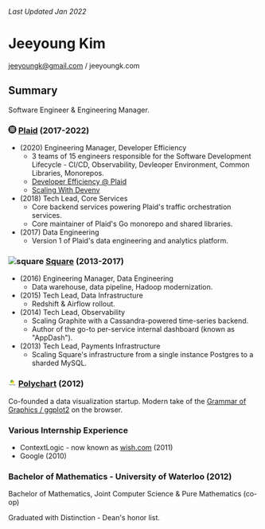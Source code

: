 _Last Updated Jan 2022_

Jeeyoung Kim
============

jeeyoungk@gmail.com / jeeyoungk.com

Summary
-------

Software Engineer & Engineering Manager.

### <img src="./logo/plaid.png" width=16 height=16 alt="plaid"/> [Plaid](https://plaid.com) (2017-2022)

* (2020) Engineering Manager, Developer Efficiency
  * 3 teams of 15 engineers responsible for the Software Development Lifecycle - CI/CD, Observability, Devleoper Environment, Common Libraries, Monorepos.
  * [Developer Efficiency @ Plaid](https://plaid.com/blog/how-we-built-developer-efficiency-at-plaid/)
  * [Scaling With Devenv](https://plaid.com/blog/scaling-with-devenv/)
* (2018) Tech Lead, Core Services
  * Core backend services powering Plaid's traffic orchestration services.
  * Core maintainer of Plaid's Go monorepo and shared libraries.
* (2017) Data Engineering
  * Version 1 of Plaid's data engineering and analytics platform.

### <img src="./logo/square.ico" width=16 height=16 alt="square"/> [Square](https://squareup.com) (2013-2017)

* (2016) Engineering Manager, Data Engineering
  * Data warehouse, data pipeline, Hadoop modernization.
* (2015) Tech Lead, Data Infrastructure
  * Redshift & Airflow rollout.
* (2014) Tech Lead, Observability
  * Scaling Graphite with a Cassandra-powered time-series backend.
  * Author of the go-to per-service internal dashboard (known as "AppDash").
* (2013) Tech Lead, Payments Infrastructure
  * Scaling Square's infrastructure from a single instance Postgres to a sharded MySQL.

### <img src="./logo/polychart.png" width=16 height=16 alt="polychart"/> [Polychart](https://github.com/Polychart) (2012)

Co-founded a data visualization startup. Modern take of the [Grammar of Graphics / ggplot2](https://en.wikipedia.org/wiki/Ggplot2) on the browser.

### Various Internship Experience

* ContextLogic - now known as [wish.com](https://wish.com) (2011)
* Google (2010)

### Bachelor of Mathematics - University of Waterloo (2012)

Bachelor of Mathematics, Joint Computer Science & Pure Mathematics (co-op)

Graduated with Distinction - Dean's honor list.